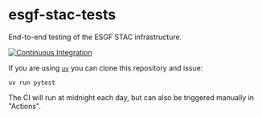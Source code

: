 # esgf-stac-tests

End-to-end testing of the ESGF STAC infrastructure. 

[![Continuous Integration][ci-badge]][ci-link]

If you are using [`uv`](https://docs.astral.sh/uv/getting-started/installation/) you can clone this repository and issue:

```
uv run pytest
```

The CI will run at midnight each day, but can also be triggered manually in "Actions".


[ci-badge]: https://github.com/nocollier/esgf-stac-tests/actions/workflows/ci.yml/badge.svg?branch=main
[ci-link]: https://github.com/nocollier/esgf-stac-tests/actions/workflows/ci.yml

